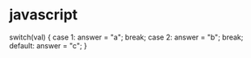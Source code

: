 # javascript
switch(val) {   case 1:     answer = "a";     break;   case 2:     answer = "b";     break;   default:     answer = "c"; }
